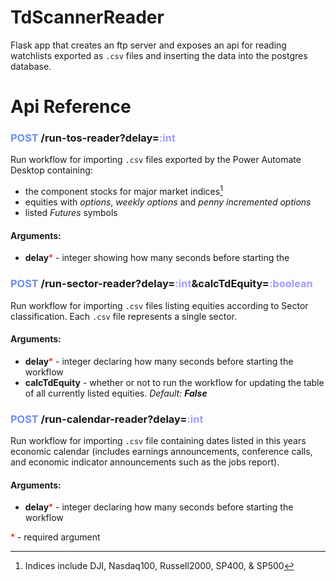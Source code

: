 # TdScannerReader

Flask app that creates an ftp server and exposes an api for reading watchlists exported as `.csv` files and inserting the data into the postgres database.

# Api Reference

[comment]: <> (First Command)
### <span style="color:#6C8EEF">**POST**</span> /run-tos-reader?delay=<span style="color:#a29bfe">**:int**</span>
Run workflow for importing `.csv` files exported by the Power Automate Desktop containing: 
* the component stocks for major market indices[^1]
* equities with *options*, *weekly options* and *penny incremented options* 
* listed *Futures* symbols

#### **Arguments:**
- **delay**<span style="color:red">*</span> - integer showing how many seconds before starting the 

[comment]: <> (Second Command)
### <span style="color:#6C8EEF">**POST**</span> /run-sector-reader?delay=<span style="color:#a29bfe">**:int**</span>&calcTdEquity=<span style="color:#a29bfe">**:boolean**</span>
Run workflow for importing `.csv` files listing equities according to Sector classification. Each `.csv` file represents a single sector. 
#### **Arguments:**
- **delay**<span style="color:red">*</span> - integer declaring how many seconds before starting the workflow
- **calcTdEquity** - whether or not to run the workflow for updating the table of all currently listed equities. *Default:* ***False***

[comment]: <> (Third Command)
### <span style="color:#6C8EEF">**POST**</span> /run-calendar-reader?delay=<span style="color:#a29bfe">**:int**</span>
Run workflow for importing `.csv` file containing dates listed in this years economic calendar (includes earnings announcements, conference calls, and economic indicator announcements such as the jobs report).
#### **Arguments:**
- **delay**<span style="color:red">*</span> - integer declaring how many seconds before starting the workflow

<span style="color:red">*</span> - required argument
[^1]: Indices include DJI, Nasdaq100, Russell2000, SP400, & SP500

